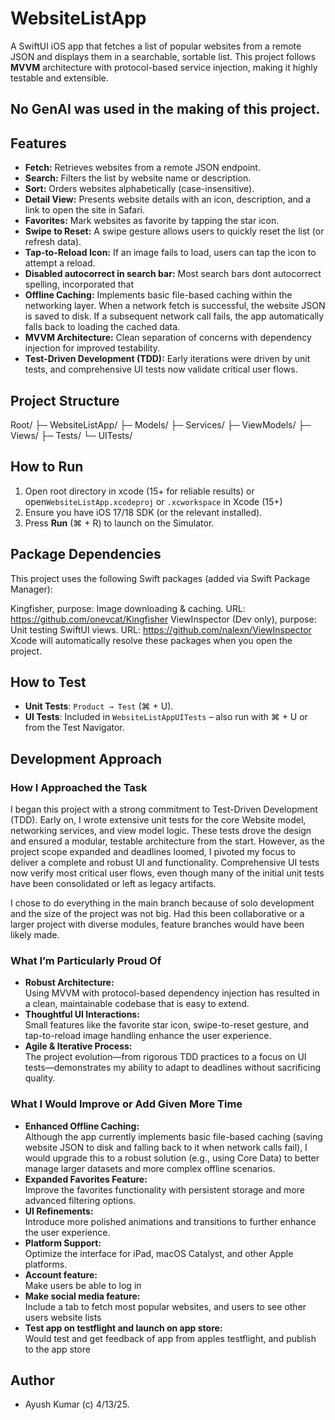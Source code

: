 # WebsiteListApp

A SwiftUI iOS app that fetches a list of popular websites from a remote JSON and displays them in a searchable, sortable list. This project follows **MVVM** architecture with protocol-based service injection, making it highly testable and extensible.
## No GenAI was used in the making of this project.

## Features

- **Fetch:** Retrieves websites from a remote JSON endpoint.
- **Search:** Filters the list by website name or description.
- **Sort:** Orders websites alphabetically (case-insensitive).
- **Detail View:** Presents website details with an icon, description, and a link to open the site in Safari.
- **Favorites:** Mark websites as favorite by tapping the star icon.
- **Swipe to Reset:** A swipe gesture allows users to quickly reset the list (or refresh data).
- **Tap-to-Reload Icon:** If an image fails to load, users can tap the icon to attempt a reload.
- **Disabled autocorrect in search bar:** Most search bars dont autocorrect spelling, incorporated that
- **Offline Caching:** Implements basic file-based caching within the networking layer. When a network fetch is successful, the website JSON is saved to disk. If a subsequent network call fails, the app automatically falls back to loading the cached data.
- **MVVM Architecture:** Clean separation of concerns with dependency injection for improved testability.
- **Test-Driven Development (TDD):** Early iterations were driven by unit tests, and comprehensive UI tests now validate critical user flows.

## Project Structure
Root/ ├─ WebsiteListApp/ ├─ Models/ ├─ Services/ ├─ ViewModels/ ├─ Views/ ├─ Tests/ └─ UITests/

## How to Run

1. Open root directory in xcode (15+ for reliable results) or open`WebsiteListApp.xcodeproj` or `.xcworkspace` in Xcode (15+) 
2. Ensure you have iOS 17/18 SDK (or the relevant installed).
3. Press **Run** (⌘ + R) to launch on the Simulator.

## Package Dependencies ##

This project uses the following Swift packages (added via Swift Package Manager):

Kingfisher, purpose: Image downloading & caching. URL: https://github.com/onevcat/Kingfisher
ViewInspector (Dev only), purpose: Unit testing SwiftUI views. URL: https://github.com/nalexn/ViewInspector
Xcode will automatically resolve these packages when you open the project.

## How to Test

- **Unit Tests**: `Product → Test` (⌘ + U).
- **UI Tests**: Included in `WebsiteListAppUITests` – also run with ⌘ + U or from the Test Navigator.

## Development Approach

### How I Approached the Task

I began this project with a strong commitment to Test-Driven Development (TDD). Early on, I wrote extensive unit tests for the core Website model, networking services, and view model logic. These tests drove the design and ensured a modular, testable architecture from the start. However, as the project scope expanded and deadlines loomed, I pivoted my focus to deliver a complete and robust UI and functionality. Comprehensive UI tests now verify most critical user flows, even though many of the initial unit tests have been consolidated or left as legacy artifacts.

I chose to do everything in the main branch because of solo development and the size of the project was not big. Had this been collaborative or a larger project with diverse modules, feature branches would have been likely made.

### What I’m Particularly Proud Of

- **Robust Architecture:**  
  Using MVVM with protocol-based dependency injection has resulted in a clean, maintainable codebase that is easy to extend.
- **Thoughtful UI Interactions:**  
  Small features like the favorite star icon, swipe-to-reset gesture, and tap-to-reload image handling enhance the user experience.
- **Agile & Iterative Process:**  
  The project evolution—from rigorous TDD practices to a focus on UI tests—demonstrates my ability to adapt to deadlines without sacrificing quality.

### What I Would Improve or Add Given More Time

- **Enhanced Offline Caching:**  
  Although the app currently implements basic file-based caching (saving website JSON to disk and falling back to it when network calls fail), I would upgrade this to a robust solution (e.g., using Core Data) to better manage larger datasets and more complex offline scenarios.
- **Expanded Favorites Feature:**  
  Improve the favorites functionality with persistent storage and more advanced filtering options.
- **UI Refinements:**  
  Introduce more polished animations and transitions to further enhance the user experience.
- **Platform Support:**  
  Optimize the interface for iPad, macOS Catalyst, and other Apple platforms.
- **Account feature:**  
  Make users be able to log in
- **Make social media feature:**  
  Include a tab to fetch most popular websites, and users to see other users website lists
- **Test app on testflight and launch on app store:**  
  Would test and get feedback of app from apples testflight, and publish to the app store

## Author

- Ayush Kumar (c) 4/13/25.
